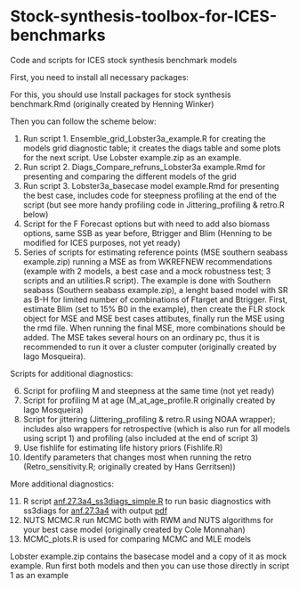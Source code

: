# Stock-synthesis-toolbox-for-ICES-benchmarks
Code and scripts for ICES stock synthesis benchmark models

First, you need to install all necessary packages:

For this, you should use Install packages for stock synthesis benchmark.Rmd (originally created by Henning Winker)

Then you can follow the scheme below:

1.	Run script 1. Ensemble_grid_Lobster3a_example.R for creating the models grid diagnostic table; it creates the diags table and some plots for the next script. Use Lobster example.zip as an example.
2.	Run script 2. Diags_Compare_refruns_Lobster3a example.Rmd for presenting and comparing the different models of the grid 
3.	Run script 3. Lobster3a_basecase model example.Rmd for presenting the best case, includes code for steepness profiling at the end of the script (but see more handy profiling code in Jittering_profiling & retro.R below) 
4.	Script for the F Forecast options but with need to add also biomass options, same SSB as year before, Btrigger and Blim (Henning to be modified for ICES purposes, not yet ready)
5.	Series of scripts for estimating reference points (MSE southern seabass example.zip) running a MSE as from WKREFNEW recommendations (example with 2 models, a best case and a mock robustness test; 3 scripts and an utilities.R script). The example is done with Southern seabass (Southern seabass example.zip), a lenght based model with SR as B-H for limited number of combinations of Ftarget and Btrigger. First, estimate Blim (set to 15% B0 in the example), then create the FLR stock object for MSE and MSE best cases attibutes, finally run the MSE using the rmd file. When running the final MSE, more combinations should be added. The MSE takes several hours on an ordinary pc, thus it is recommended to run it over a cluster computer (originally created by Iago Mosqueira). 

Scripts for additional diagnostics: 

6.	Script for profiling M and steepness at the same time (not yet ready)
7.	Script for profiling M at age (M_at_age_profile.R originally created by Iago Mosqueira)
8.	Script for jittering (Jittering_profiling & retro.R using NOAA wrapper); includes also wrappers for retrospective (which is also run for all models using script 1) and profiling (also included at the end of script 3)
9.	Use fishlife for estimating life history priors (Fishlife.R)
10.	Identify parameters that changes most when running the retro (Retro_sensitivity.R; originally created by Hans Gerritsen))

More additional diagnostics: <br>

11.  R script  [anf.27.3a4_ss3diags_simple.R](https://github.com/akatan999/Stock-synthesis-toolbox-for-ICES-benchmarks/blob/main/11.anf.27.3a4_ss3diags_simple.R) to run basic diagnostics with ss3diags for [anf.27.3a4](https://github.com/akatan999/Stock-synthesis-toolbox-for-ICES-benchmarks/blob/main/anf.27.3a4.zip) with output [pdf](https://github.com/akatan999/Stock-synthesis-toolbox-for-ICES-benchmarks/blob/main/anf.27.3a4_ref.pdf)
12.  NUTS MCMC.R run MCMC both with RWM and NUTS algorithms for your best case model (originally created by Cole Monnahan)
13.  MCMC_plots.R is used for comparing MCMC and MLE models



Lobster example.zip contains the basecase model and a copy of it as mock example. Run first both models and then you can use those directly in script 1 as an example

